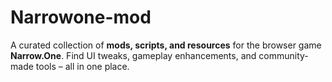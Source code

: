 # Narrowone-mod
A curated collection of **mods, scripts, and resources** for the browser game **Narrow.One**.   Find UI tweaks, gameplay enhancements, and community-made tools – all in one place.
